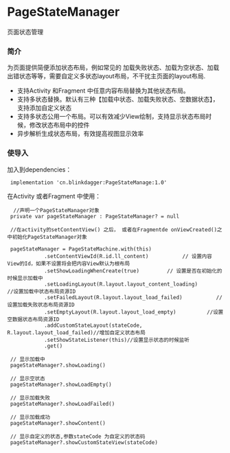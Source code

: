 # PageStateManager
页面状态管理

### 简介

为页面提供简便添加状态布局，例如常见的 加载失败状态、加载为空状态、加载出错状态等等，需要自定义多状态layout布局，不干扰主页面的layout布局.
- 支持Activity 和Fragment 中任意内容布局替换为其他状态布局。
- 支持多状态替换。默认有三种【加载中状态、加载失败状态、空数据状态】，支持添加自定义状态
- 支持多状态公用一个布局。可以有效减少View绘制，支持显示状态布局时候，修改状态布局中的控件
- 异步解析生成状态布局，有效提高视图显示效率

### 使导入
加入到dependencies：
```
 implementation 'cn.blinkdagger:PageStateManage:1.0' 
```

在Activity 或者Fragment 中使用：
```
  //声明一个PageStateManager对象
 private var pageStateManager : PageStateManager? = null
 
 //在activity的setContentView() 之后， 或者在Fragmentde onViewCreated()之中初始化PageStateManager对象
 
 pageStateManager = PageStateMachine.with(this)
            .setContentViewId(R.id.ll_content)           // 设置内容View的Id，如果不设置将会把内容View默认为根布局
            .setShowLoadingWhenCreate(true)         // 设置是否在初始化的时候显示加载中 
            .setLoadingLayout(R.layout.layout_content_loading)             //设置加载中状态布局资源ID
            .setFailedLayout(R.layout.layout_load_failed)           //设置加载失败状态布局资源ID
            .setEmptyLayout(R.layout.layout_load_empty)          //设置空数据状态布局资源ID
            .addCustomStateLayout(stateCode, R.layout.layout_load_failed)//增加自定义状态布局
            .setShowStateListener(this)//设置显示状态的时候监听
            .get()
          
 // 显示加载中  
 pageStateManager?.showLoading()

 // 显示空状态
 pageStateManager?.showLoadEmpty()
 
 // 显示加载失败
 pageStateManager?.showLoadFailed()
 
 // 显示加载成功
 pageStateManager?.showContent()
 
 // 显示自定义的状态,参数stateCode 为自定义的状态码
 pageStateManager?.showCustomStateView(stateCode)

       
```




